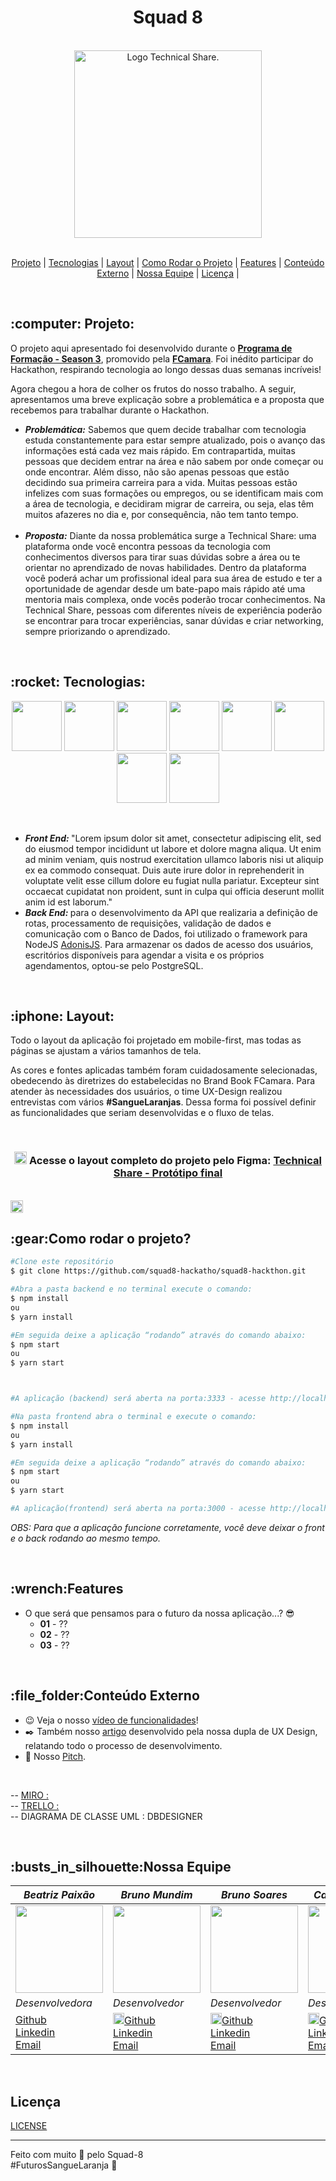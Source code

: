 <h1 align='center'>Squad 8</h1> <br/>
<div align='center'>
        <a href='#'><img src='https://i.imgur.com/aKiNSth.png' alt='Logo Technical Share.' width='300px'/></a>
</div>


<br/>

<p align='center'>
  <a href='#projeto'>Projeto</a> | 
  <a href='#tech'>Tecnologias</a> | 
  <a href='#layout'>Layout</a> | 
  <a href='#comorodaroprojeto'>Como Rodar o Projeto</a> | 
  <a href='#features'>Features</a> | 
  <a href='#conteudoxterno'>Conteúdo Externo</a> | 
  <a href='#nossaequipe'>Nossa Equipe</a> | 
  <a href='#licenca'>Licença</a> | 

</p>

<br/>

<h2 id='projeto'>:computer: Projeto:</h2>
<p>
  O projeto aqui apresentado foi desenvolvido durante o <a href='https://digital.fcamara.com.br/programadeformacao'><strong>Programa de Formação - Season 3</strong></a>, promovido pela <a href='https://www.fcamara.com.br'><strong>FCamara</strong></a>. Foi inédito participar do Hackathon, respirando tecnologia ao longo dessas duas semanas incríveis!
</p>
<p>
  Agora chegou a hora de colher os frutos do nosso trabalho. A seguir, apresentamos uma breve explicação sobre a problemática e a proposta que recebemos para trabalhar durante o Hackathon.  
</p>

<ul>
        <li><strong><em>Problemática:</em></strong> Sabemos que quem decide trabalhar com tecnologia estuda constantemente para estar sempre atualizado, pois o avanço das informações está cada vez mais rápido.
Em contrapartida, muitas pessoas que decidem entrar na área e não sabem por onde começar ou onde encontrar.
Além disso, não são apenas pessoas que estão decidindo sua primeira carreira para a vida. Muitas pessoas estão infelizes com suas formações ou empregos, ou se identificam mais com a área de tecnologia, e decidiram migrar de carreira, ou seja, elas têm muitos afazeres no dia e, por consequência, não tem tanto tempo.</li>
  <br>
        <li><strong><em>Proposta:</em></strong> Diante da nossa problemática surge a Technical Share: uma plataforma onde você encontra pessoas da tecnologia com conhecimentos diversos para tirar suas dúvidas sobre a área ou te orientar no aprendizado de novas habilidades.
Dentro da plataforma você poderá achar um profissional ideal para sua área de estudo e ter a oportunidade de agendar desde um bate-papo mais rápido até uma mentoria mais complexa, onde vocês poderão trocar conhecimentos.
Na Technical Share, pessoas com diferentes níveis de experiência poderão se encontrar para trocar experiências, sanar dúvidas e criar networking, sempre priorizando o aprendizado.</li>
</ul>

<br>




<h2 id='tech'>:rocket: Tecnologias:</h2>
<p align='center'>
        <img src='https://cdn.jsdelivr.net/gh/devicons/devicon/icons/html5/html5-original.svg' width='80px'/>
        <img src="https://cdn.jsdelivr.net/gh/devicons/devicon/icons/typescript/typescript-original.svg"  width='80px'/>
        <img src="https://cdn.jsdelivr.net/gh/devicons/devicon/icons/react/react-original.svg" width='80px'/>
        <img src="https://cdn.jsdelivr.net/gh/devicons/devicon/icons/vscode/vscode-original.svg" width='80px'/>
        <img src="https://cdn.jsdelivr.net/gh/devicons/devicon/icons/javascript/javascript-original.svg" width='80px'/>
        <img src="https://cdn.jsdelivr.net/gh/devicons/devicon/icons/java/java-original.svg"  width='80px'/>
        <img src="https://cdn.jsdelivr.net/gh/devicons/devicon/icons/spring/spring-original.svg"  width='80px'/>
        <img src="https://cdn.jsdelivr.net/gh/devicons/devicon/icons/postgresql/postgresql-original.svg" width='80px'/>
</p>

<br/>

<ul>
        <li><strong><em>Front End: </em></strong>"Lorem ipsum dolor sit amet, consectetur adipiscing elit, sed do eiusmod tempor incididunt ut labore et dolore magna aliqua. Ut enim ad minim veniam, quis nostrud exercitation ullamco laboris nisi ut aliquip ex ea commodo consequat. Duis aute irure dolor in reprehenderit in voluptate velit esse cillum dolore eu fugiat nulla pariatur. Excepteur sint occaecat cupidatat non proident, sunt in culpa qui officia deserunt mollit anim id est laborum."</li>
        <li><strong><em>Back End: </em></strong>para o desenvolvimento da API que realizaria a definição de rotas, processamento de requisições, validação de dados e comunicação com o Banco de Dados, foi utilizado o framework para NodeJS <a href='https://adonisjs.com'>AdonisJS</a>. Para armazenar os dados de acesso dos usuários, escritórios disponíveis para agendar a visita e os próprios agendamentos, optou-se pelo PostgreSQL.</li>
</ul>

<br>

<h2 id='layout'>:iphone: Layout:</h2>
<p>Todo o layout da aplicação foi projetado em mobile-first, mas todas as páginas se ajustam a vários tamanhos de tela.</p> 
<p>
    As cores e fontes aplicadas também foram cuidadosamente selecionadas, obedecendo às diretrizes do estabelecidas no Brand Book FCamara. Para atender às necessidades dos usuários, o time UX-Design realizou entrevistas com vários <strong>#SangueLaranjas</strong>. Dessa forma foi possível definir as funcionalidades que seriam desenvolvidas e o fluxo de telas.
</p>

<br/>
<h3 align='center'>
        <img src="https://cdn.jsdelivr.net/gh/devicons/devicon/icons/figma/figma-original.svg" width='20px'/>
        Acesse o layout completo do projeto pelo Figma: <a href='#'><strong>Technical Share - Protótipo final</strong></a>
</h3>

<br/>
<img src="https://cdn.jsdelivr.net/gh/devicons/devicon/icons/heroku/heroku-original.svg" width='20px'/>

<h2 id="comorodaroprojeto">:gear:Como rodar o projeto?</h2>

``` bash
#Clone este repositório
$ git clone https://github.com/squad8-hackatho/squad8-hackthon.git

#Abra a pasta backend e no terminal execute o comando:
$ npm install
ou
$ yarn install

#Em seguida deixe a aplicação “rodando” através do comando abaixo:
$ npm start
ou
$ yarn start



#A aplicação (backend) será aberta na porta:3333 - acesse http://localhost:3333. 

#Na pasta frontend abra o terminal e execute o comando:
$ npm install
ou
$ yarn install

#Em seguida deixe a aplicação “rodando” através do comando abaixo:
$ npm start
ou
$ yarn start

#A aplicação(frontend) será aberta na porta:3000 - acesse http://localhost:3000. 
```
*OBS: Para que a aplicação funcione corretamente, você deve deixar o front e o back rodando ao mesmo tempo.*

<br>

<h2 id="features">:wrench:Features</h2>

* O que será que pensamos para o futuro da nossa aplicação...? :sunglasses:
    * **01** - ??
    * **02** - ??
    * **03** - ??

<br>

<h2 id="conteudoxterno">:file_folder:Conteúdo Externo</h2> 

* :wink: Veja o nosso [vídeo de funcionalidades](#)! 
* :black_nib: Também nosso [artigo](#) desenvolvido pela nossa dupla de UX Design, relatando todo o processo de desenvolvimento. 
* :yellow_heart: Nosso [Pitch](#).

<br>

-- [MIRO : ](https://miro.com/app/board/uXjVOAKbHZA=/) <br>
-- [TRELLO : ](https://trello.com/b/8MfsWPcR/squad8) <br>
-- DIAGRAMA DE CLASSE UML : DBDESIGNER
 
<br>

<h2 id="nossaequipe">:busts_in_silhouette:Nossa Equipe</h2> 


|_Beatriz Paixão_|_Bruno Mundim_|_Bruno Soares_|_Carlos Eduardo_|_Maria Eduarda_|_Yulli Rezende_|
|---|---|---|---|---|---|
|<img src="https://avatars.githubusercontent.com/u/88353298?v=4g" width="140">|<img src="https://avatars.githubusercontent.com/u/32516236?v=4" width="140">|<img src="https://avatars.githubusercontent.com/u/48768035?v=4" width="140">|<img src="https://avatars.githubusercontent.com/u/47821159?v=4" width="140">|<img src="https://avatars.githubusercontent.com/u/102770650?v=4" width="140">|<img src="https://avatars.githubusercontent.com/u/102770650?v=4" width="140">
|_*Desenvolvedora*_|_*Desenvolvedor*_|_*Desenvolvedor*_|_*Desenvolvedor*_|_*UX Designer*_|_*UX Designer*_|
|[Github](https://github.com/biiah-paixao)<br>[Linkedin](https://www.linkedin.com/beatriz-paixao/)<br>[Email](biaperon2001@gmail.com)|<img src="https://cdn.jsdelivr.net/gh/devicons/devicon/icons/github/github-original.svg" width="18"/>[Github](https://github.com/BrunoMundim)<br>[Linkedin](https://www.linkedin.com/in/bruno-mundim/)<br>[Email](brunomundimfranco@gmail.com)|<img src="https://cdn.jsdelivr.net/gh/devicons/devicon/icons/github/github-original.svg" width="18"/>[Github](https://github.com/brunosas88)<br>[Linkedin](https://www.linkedin.com/in/brunosas/)<br>[Email](bruno.sas@live.com)|<img src="https://cdn.jsdelivr.net/gh/devicons/devicon/icons/github/github-original.svg" width="18"/>[Github](https://github.com/Carlos-Xavier)<br>[Linkedin](https://www.linkedin.com/in/carlos-e-x-bezerra/)<br>[Email](cexbezerra@gmail.com)|[Linkedin](#)<br>[Email](#)|[Linkedin](#)<br>[Email](#)
<br>

<h2 id="licenca">Licença</h2>

[LICENSE](#)

<hr>

<p> Feito com muito 🧡 pelo Squad-8<br> #FuturosSangueLaranja 🚀 <p>
